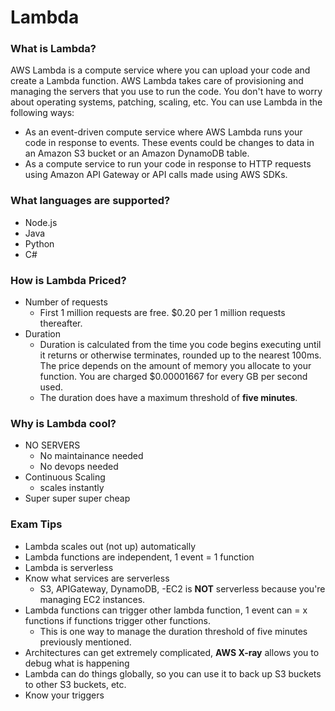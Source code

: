 # Lambda

### What is Lambda?
AWS Lambda is a compute service where you can upload your code and create a Lambda function. 
AWS Lambda takes care of provisioning and managing the servers that you use to run the code.
You don't have to worry about operating systems, patching, scaling, etc. 
You can use Lambda in the following ways:

- As an event-driven compute service where AWS Lambda runs your code in response to events.
These events could be changes to data in an Amazon S3 bucket or an Amazon DynamoDB table.
- As a compute service to run your code in response to HTTP requests using Amazon API Gateway or API calls made using AWS SDKs.

### What languages are supported?
- Node.js
- Java
- Python
- C# 

### How is Lambda Priced?
- Number of requests
    - First 1 million requests are free. $0.20 per 1 million requests thereafter.
- Duration
    - Duration is calculated from the time you code begins executing until it returns or otherwise terminates, rounded up to the nearest 100ms.
    The price depends on the amount of memory you allocate to your function. 
    You are charged $0.00001667 for every GB per second used.
    - The duration does have a maximum threshold of **five minutes**. 
   
### Why is Lambda cool?
- NO SERVERS
    - No maintainance needed
    - No devops needed
- Continuous Scaling
    - scales instantly
- Super super super cheap

### Exam Tips
- Lambda scales out (not up) automatically
- Lambda functions are independent, 1 event = 1 function
- Lambda is serverless
- Know what services are serverless
    - S3, APIGateway, DynamoDB, 
    -EC2 is **NOT** serverless because you're managing EC2 instances.
- Lambda functions can trigger other lambda function, 1 event can = x functions if functions trigger other functions.
    - This is one way to manage the duration threshold of five minutes previously mentioned.
- Architectures can get extremely complicated, **AWS X-ray** allows you to debug what is happening
- Lambda can do things globally, so you can use it to back up S3 buckets to other S3 buckets, etc.
- Know your triggers
